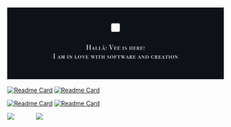 ![](/profile-cover.png)

[![Readme Card](https://github-readme-stats.vercel.app/api/pin/?username=veekhere&repo=codewars&theme=github_dark&hide_border=true)](https://github.com/veekhere/codewars)
[![Readme Card](https://github-readme-stats.vercel.app/api/pin/?username=veekhere&repo=quoro&theme=github_dark&hide_border=true)](https://github.com/veekhere/quoro)

[![Readme Card](https://github-readme-stats.vercel.app/api/pin/?username=veekhere&repo=uni-funlog&theme=github_dark&hide_border=true)](https://github.com/veekhere/uni-funlog)
[![Readme Card](https://github-readme-stats.vercel.app/api/pin/?username=veekhere&repo=uni-os&theme=github_dark&hide_border=true)](https://github.com/veekhere/uni-os)

<div>
  <img src="https://github-readme-stats.vercel.app/api/top-langs/?username=veekhere&layout=compact&theme=github_dark&hide_border=true&langs_count=10" />
  &nbsp; &nbsp; &nbsp; &nbsp; &nbsp; &nbsp;
  <img src="https://readme-jokes-git-master-acoolah.vercel.app//api?hideBorder&theme=react&bgColor=%230E1116&title=Random%20Joke" />
</div>
